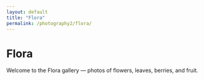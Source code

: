 ```yaml
---
layout: default
title: "Flora"
permalink: /photography2/flora/
---
```


# Flora

Welcome to the Flora gallery — photos of flowers, leaves, berries, and fruit.

